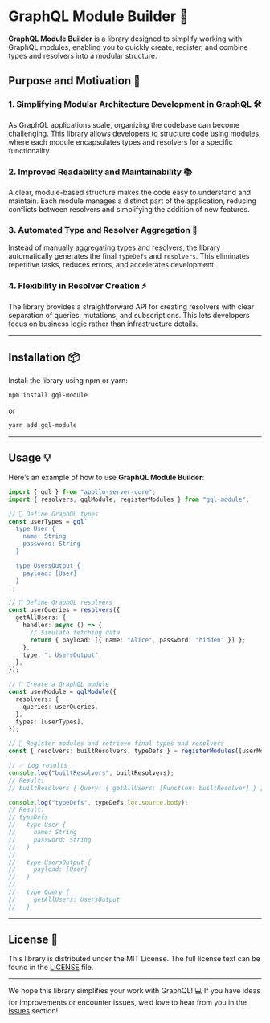 # GraphQL Module Builder 🚀

**GraphQL Module Builder** is a library designed to simplify working with GraphQL modules, enabling you to quickly create, register, and combine types and resolvers into a modular structure.

## Purpose and Motivation 🌟

### 1. **Simplifying Modular Architecture Development in GraphQL** 🛠️

As GraphQL applications scale, organizing the codebase can become challenging. This library allows developers to structure code using modules, where each module encapsulates types and resolvers for a specific functionality.

### 2. **Improved Readability and Maintainability** 📚

A clear, module-based structure makes the code easy to understand and maintain. Each module manages a distinct part of the application, reducing conflicts between resolvers and simplifying the addition of new features.

### 3. **Automated Type and Resolver Aggregation** 🤖

Instead of manually aggregating types and resolvers, the library automatically generates the final `typeDefs` and `resolvers`. This eliminates repetitive tasks, reduces errors, and accelerates development.

### 4. **Flexibility in Resolver Creation** ⚡

The library provides a straightforward API for creating resolvers with clear separation of queries, mutations, and subscriptions. This lets developers focus on business logic rather than infrastructure details.

---

## Installation 📦

Install the library using npm or yarn:

```bash
npm install gql-module
```

or

```bash
yarn add gql-module
```

---

## Usage 💡

Here’s an example of how to use **GraphQL Module Builder**:

```typescript
import { gql } from "apollo-server-core";
import { resolvers, gqlModule, registerModules } from "gql-module";

// 📄 Define GraphQL types
const userTypes = gql`
  type User {
    name: String
    password: String
  }

  type UsersOutput {
    payload: [User]
  }
`;

// 🔧 Define GraphQL resolvers
const userQueries = resolvers({
  getAllUsers: {
    handler: async () => {
      // Simulate fetching data
      return { payload: [{ name: "Alice", password: "hidden" }] };
    },
    type: ": UsersOutput",
  },
});

// 🧩 Create a GraphQL module
const userModule = gqlModule({
  resolvers: {
    queries: userQueries,
  },
  types: [userTypes],
});

// 🔗 Register modules and retrieve final types and resolvers
const { resolvers: builtResolvers, typeDefs } = registerModules([userModule]);

// ✅ Log results
console.log("builtResolvers", builtResolvers);
// Result:
// builtResolvers { Query: { getAllUsers: [Function: builtResolver] } }

console.log("typeDefs", typeDefs.loc.source.body);
// Result:
// typeDefs
//   type User {
//     name: String
//     password: String
//   }
//
//   type UsersOutput {
//     payload: [User]
//   }
//
//   type Query {
//     getAllUsers: UsersOutput
//   }
```

---

## License 📜

This library is distributed under the MIT License. The full license text can be found in the [LICENSE](./LICENSE) file.

---

We hope this library simplifies your work with GraphQL! 💻 If you have ideas for improvements or encounter issues, we’d love to hear from you in the [Issues](https://github.com/your-repo/gql-module/issues) section!

